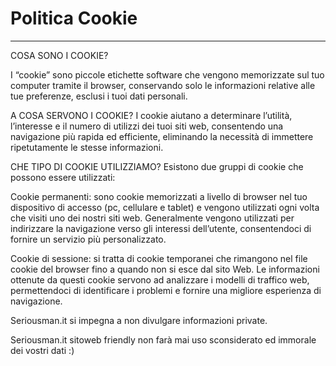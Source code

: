 <h1>Politica Cookie</h1>

----

COSA SONO I COOKIE?

I “cookie” sono piccole etichette software che vengono memorizzate sul tuo computer tramite il browser, 
conservando solo le informazioni relative alle tue preferenze, esclusi i tuoi dati personali.

A COSA SERVONO I COOKIE?
I cookie aiutano a determinare l’utilità, l’interesse e il numero di utilizzi dei tuoi siti web, 
consentendo una navigazione più rapida ed efficiente, eliminando la necessità di immettere ripetutamente le stesse informazioni.

CHE TIPO DI COOKIE UTILIZZIAMO?
Esistono due gruppi di cookie che possono essere utilizzati:

Cookie permanenti: sono cookie memorizzati a livello di browser nel tuo dispositivo di accesso (pc, cellulare e tablet) e vengono utilizzati ogni volta che visiti uno dei nostri siti web. Generalmente vengono utilizzati per indirizzare la navigazione verso gli interessi dell’utente, consentendoci di fornire un servizio più personalizzato.

Cookie di sessione: si tratta di cookie temporanei che rimangono nel file cookie del browser fino a quando non si esce dal sito Web. Le informazioni ottenute da questi cookie servono ad analizzare i modelli di traffico web, permettendoci di identificare i problemi e fornire una migliore esperienza di navigazione.

Seriousman.it si impegna a non divulgare informazioni private.

Seriousman.it sitoweb friendly non farà mai uso sconsiderato ed immorale dei vostri dati :)
